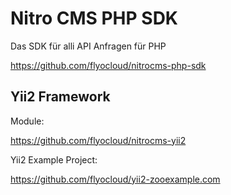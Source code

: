 # Nitro CMS PHP SDK

Das SDK für alli API Anfragen für PHP

https://github.com/flyocloud/nitrocms-php-sdk

## Yii2 Framework

Module:

https://github.com/flyocloud/nitrocms-yii2

Yii2 Example Project:

https://github.com/flyocloud/yii2-zooexample.com